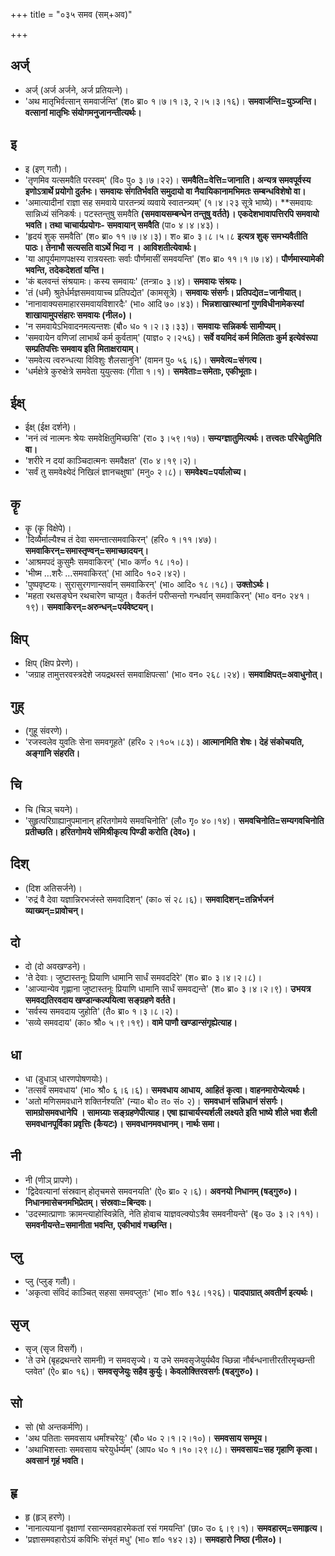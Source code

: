 +++
title = "०३५ समव (सम्+अव)"

+++

## अर्ज्
- अर्ज् (अर्ज अर्जने, अर्ज प्रतियत्ने)।
- 'अथ मातृभिर्वत्सान् समवार्जन्ति' (श० ब्रा० १।७।१।३, २।५।३।१६)। **समवार्जन्ति=युञ्जन्ति। वत्सानां मातृभिः संयोगमनुजानन्तीत्यर्थः।**

## इ
- इ (इण् गतौ)।
- 'तृणमिव यत्समवैति परस्वम्' (वि० पु० ३।७।२२)। **समवैति=वेत्ति=जानाति। अन्यत्र समवपूर्वस्य इणोऽत्रार्थे प्रयोगो दुर्लभः। समवायः संगतिर्भवति समुदायो वा नैयायिकानामभिमतः सम्बन्धविशेषो वा।**
- 'अमात्यादीनां राज्ञा सह समवाये पारतन्त्र्यं व्यवाये स्वातन्त्र्यम्' (१।४।२३ सूत्रे भाष्ये)। **समवायः सान्निध्यं संनिकर्षः। पटस्तन्तुषु समवैति **(समवायसम्बन्धेन तन्तुषु वर्तते)। एकदेशभावापत्तिरपि समवायो भवति। तथा चाचार्यप्रयोगः- समवायान् समवैति** (पा० ४।४।४३)।
- 'हृदयं शुक् समवैति' (श० ब्रा० ११।७।४।३)। श० ब्रा० ३।८।५।८ **इत्यत्र शुक् समभ्यवैतीति पाठः। तेनाभौ सत्यसति वाऽर्थे भिदा न । आविशतीत्येवार्थः।**
- 'या आपूर्यमाणपक्षस्य रात्रयस्ताः सर्वाः पौर्णमासीं समवयन्ति' (श० ब्रा० ११।१।७।४)। **पौर्णमास्यामेकी भवन्ति, तदेकदेशतां यन्ति।**
- 'कं बलवन्तं संश्रयामः। कस्य समवायः' (तन्त्रा० ३।४)। **समवायः संश्रयः।**
- 'तं (धर्मं) श्रुतेर्धर्मज्ञसमवायाच्च प्रतिपद्येत' (कामसूत्रे)। **समवायः संसर्गः। प्रतिपद्येत=जानीयात्।**
- 'नानावाक्यसमाहारसमवायविशारदैः' (भा० आदि ७०।४३)। **भिन्नशाखास्थानां गुणविधीनामेकस्यां शाखायामुपसंहारः समवायः (नील०)।**
- 'न समवायेऽभिवादनमत्यन्तशः (बौ० ध० १।२।३।३३)। **समवायः सन्निकर्षः सामीप्यम्।**
- 'समवायेन वणिजां लाभार्थं कर्म कुर्वताम्' (याज्ञ० २।२५६)। **सर्वे वयमिदं कर्म मिलिताः कुर्म इत्येवंरूपा सम्प्रतिपत्तिः समवाय इति मिताक्षरायाम्।**
- 'समवेत्य त्वरुन्धत्या विविशुः शैलसानुनि' (वामन पु० ५६।६)। **समवेत्य=संगत्य।**
- 'धर्मक्षेत्रे कुरुक्षेत्रे समवेता युयुत्सवः (गीता १।१)। **समवेताः=समेताः, एकीभूताः।**

## ईक्ष्
- ईक्ष् (ईक्ष दर्शने)।
- 'ननं त्वं नात्मनः श्रेयः समवेक्षितुमिच्छसि' (रा० ३।५९।१७)। **सम्यग्ज्ञातुमित्यर्थः। तत्त्वतः परिचेतुमिति वा।**
- 'शरीरे न दयां काञ्चिदात्मनः समवैक्षत' (रा० ४।१९।२)।
- 'सर्वं तु समवेक्ष्येदं निखिलं ज्ञानचक्षुषा' (मनु० २।८)। **समवेक्ष्य=पर्यालोच्य।**

## कॄ
- कॄ (कॄ विक्षेपे)।
- 'दिव्यैर्माल्यैश्च तं देवा समन्तात्समवाकिरन्' (हरि० १।११।४७)। **समवाकिरन्=समास्तृण्वन्=समाच्छादयन्।**
- 'आश्रमपदं कुसुमैः समवाकिरन्' (भा० कर्ण० १८।१०)।
- 'भीष्म …शरैः …समवाकिरत्' (भा आदि० १०२।४२)।
- 'पुष्पवृष्टयः। सुरासुरगणान्सर्वान् समवाकिरन्' (भा० आदि० १८।१८)। **उक्तोऽर्थः।**
- 'महता रथसङ्घेन रथचारेण चाप्युत। वैकर्तनं परीप्सन्तो गन्धर्वान् समवाकिरन्' (भा० वन० २४१।१९)। **समवाकिरन्=अरुन्धन्=पर्यवेष्टयन्।**

## क्षिप्
- क्षिप् (क्षिप प्रेरणे)।
- 'जग्राह तामुत्तरवस्त्रदेशे जयद्रथस्तं समवाक्षिपत्सा' (भा० वन० २६८।२४)। **समवाक्षिपत्=अवाधुनोत्।**

## गुह्
- (गुहू संवरणे)।
- 'रजस्वलेव युवतिः सेना समवगूहते' (हरि० २।१०५।८३)। **आत्मानमिति शेषः। देहं संकोचयति, अङ्गानि संहरति।**

## चि
- चि (चिञ् चयने)।
- 'सुहृत्परिग्राह्यानुपमानान् हरितगोमये समवचिनोति' (लौ० गृ० ४०।१४)। **समवचिनोति=सम्यगवचिनोति प्रतीच्छति। हरितगोमये संमिश्रीकृत्य पिण्डी करोति (देव०)।**

## दिश्
- (दिश अतिसर्जने)।
- 'रुद्रं वै देवा यज्ञान्निरभजंस्ते समवादिशन्' (का० सं २८।६)। **समवादिशन्=तन्निर्भजनं व्याख्यन्=प्रावोचन्।**

## दो
- दो (दो अवखण्डने)।
- 'ते देवाः। जुष्टास्तनूः प्रियाणि धामानि सार्धं समवददिरे' (श० ब्रा० ३।४।२।८)।
- 'आज्यान्येव गृह्णाना जुष्टास्तनूः प्रियाणि धामानि सार्धं समवद्यन्ते' (श० ब्रा० ३।४।२।९)। **उभयत्र समवद्यतिरवदाय खण्डान्कल्पयित्वा सङ्ग्रहणे वर्तते।**
- 'सर्वस्य समवदाय जुहोति' (तै० ब्रा० १।३।८।२)।
- 'सव्ये समवदाय' (का० श्रौ० ५।९।१९)। **वामे पाणौ खण्डान्संगृह्येत्याह।**

## धा
- धा (डुधाञ् धारणपोषणयोः)।
- 'तत्सर्वं समवधाय' (भा० श्रौ० ६।६।६)। **समवधाय आधाय, आहितं कृत्वा। वाहनमारोप्येत्यर्थः।**
- 'अतो मणिसमवधाने शक्तिर्नश्यति' (न्या० बो० त० सं० २)। **समवधानं सन्निधानं संसर्गः। सामग्रोसमवधानेपि । सामग्र्याः सङ्ग्रहणेपीत्याह। एषा ह्याचार्यस्यर्शली लक्ष्यते इति भाष्ये शीले भवा शैली समवधानपूर्विका प्रवृत्तिः (कैयटः)। समवधानमवधानम्। नार्थः समा।**

## नी
- नी (णीञ् प्रापणे)।
- 'द्विदेवत्यानां संस्रवान् होतृचमसे समवनयति' (ऐ० ब्रा० २।६)। **अवनयो निधानम् (षड्गुरु०)। निधानमासेचनमभिप्रेतम्। संस्रवाः=बिन्दवः।**
- 'उदस्मात्प्राणाः क्रामन्त्याहोस्विन्नेति, नेति होवाच याज्ञवल्क्योऽत्रैव समवनीयन्ते' (बृ० उ० ३।२।११)। **समवनीयन्ते=समानीता भवन्ति, एकीभावं गच्छन्ति।**

## प्लु
- प्लु (प्लुङ् गतौ)।
- 'अकृत्वा संविदं काञ्चित् सहसा समवप्लुतः' (भा० शां० १३८।१२६)। **पादपाग्रात् अवतीर्ण इत्यर्थः।**

## सृज्
- सृज् (सृज विसर्गे)।
- 'ते उभे (बृहद्रथन्तरे सामनी) न समवसृज्ये। य उभे समवसृजेयुर्यथैव च्छिन्ना नौर्बन्धनात्तीरतीरमृच्छन्ती प्लवेत' (ऐ० ब्रा० १६)। **समवसृजेयुः सहैव कुर्युः। केवलोक्तिरवसर्गः (षड्गुरु०)।**

## सो
- सो (षो अन्तकर्मणि)।
- 'अथ पतिताः समवसाय धर्मांश्चरेयुः' (बौ० ध० २।१।२।१०)। **समवसाय सम्भूय।**
- 'अथाभिशस्ताः समवसाय चरेयुर्धर्म्यम्' (आप० ध० १।१०।२९।८)। **समवसाय=सह गृहाणि कृत्वा। अवसानं गृहं भवति।**

## हृ
- हृ (हृञ् हरणे)।
- 'नानात्ययानां वृक्षाणां रसान्समवहारमेकतां रसं गमयन्ति' (छा० उ० ६।९।१)। **समवहारम्=समाहृत्य।**
- 'प्रज्ञासमवहारोऽयं कविभिः संभृतं मधु' (भा० शां० १४२।३)। **समवहारो निष्ठा (नील०)।**

